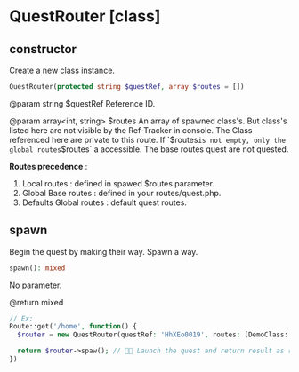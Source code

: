 # QuestRouter [class]

## constructor

Create a new class instance.

```php
QuestRouter(protected string $questRef, array $routes = [])
```

@param string $questRef Reference ID.

@param array<int, string> $routes An array of spawned class's. But class's listed
here are not visible by the Ref-Tracker in console. The Class referenced here are private to this route.
If `$routes` is not empty, only the global routes `$routes` a accessible. The base routes quest are not quested.

__Routes precedence__ :

1. Local routes : defined in spawed $routes parameter.
2. Global Base routes : defined in your routes/quest.php.
3. Defaults Global routes : default quest routes.

## spawn

Begin the quest by making their way. Spawn a way.

```php
spawn(): mixed
```

No parameter.

@return mixed

```php
// Ex: 
Route::get('/home', function() {
  $router = new QuestRouter(questRef: 'HhXEo0019', routes: [DemoClass::class]);

  return $router->spaw(); // 🥷🚩 Launch the quest and return result as response.
})
```
